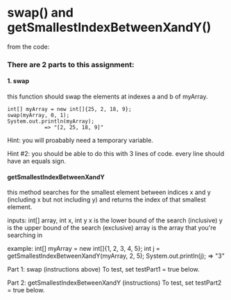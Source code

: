 # swap() and getSmallestIndexBetweenXandY()

from the code:


### There are 2 parts to this assignment: 
#### 1. swap 
this function should swap the elements at indexes a and b of myArray.
```
int[] myArray = new int[]{25, 2, 18, 9};
swap(myArray, 0, 1);
System.out.println(myArray);
            => "[2, 25, 18, 9]"
```

Hint: you will proabably need a temporary variable.

Hint #2: you should be able to do this with 3 lines of code.
                    every line should have an equals sign. 

#### getSmallestIndexBetweenXandY
this method searches for the smallest element between indices x and y (including x but not including y) and returns the index of that smallest element.

inputs: int[] array, int x, int y
x is the lower bound of the search (inclusive)
y is the upper bound of the search (exclusive)
array is the array that you're searching in

 example:
 int[] myArray = new int[]{1, 2, 3, 4, 5};
 int j = getSmallestIndexBetweenXandY(myArray, 2, 5);
 System.out.println(j);
 => "3"



Part 1: swap (instructions above)
To test, set testPart1 = true below.

Part 2: getSmallestIndexBetweenXandY (instructions)
To test, set testPart2 = true below.


```java

```
